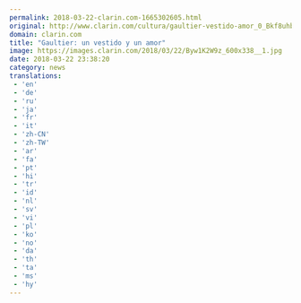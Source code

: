 ```yaml
---
permalink: 2018-03-22-clarin.com-1665302605.html
original: http://www.clarin.com/cultura/gaultier-vestido-amor_0_Bkf8uhb9f.html
domain: clarin.com
title: "Gaultier: un vestido y un amor"
image: https://images.clarin.com/2018/03/22/Byw1K2W9z_600x338__1.jpg
date: 2018-03-22 23:38:20
category: news
translations: 
 - 'en'
 - 'de'
 - 'ru'
 - 'ja'
 - 'fr'
 - 'it'
 - 'zh-CN'
 - 'zh-TW'
 - 'ar'
 - 'fa'
 - 'pt'
 - 'hi'
 - 'tr'
 - 'id'
 - 'nl'
 - 'sv'
 - 'vi'
 - 'pl'
 - 'ko'
 - 'no'
 - 'da'
 - 'th'
 - 'ta'
 - 'ms'
 - 'hy'
---
```


